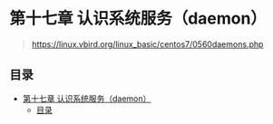 # 第十七章 认识系统服务（daemon）

> <https://linux.vbird.org/linux_basic/centos7/0560daemons.php>

## 目录

- [第十七章 认识系统服务（daemon）](#第十七章-认识系统服务daemon)
  - [目录](#目录)
